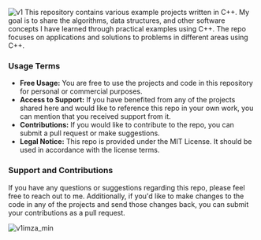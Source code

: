 ![v1](https://github.com/user-attachments/assets/ebe930b6-1324-40c3-aa9a-bd90d2bc6daa)
This repository contains various example projects written in C++. My goal is to share the algorithms, data structures, and other software concepts I have learned through practical examples using C++. The repo focuses on applications and solutions to problems in different areas using C++.

### Usage Terms
<ul>
  <li><strong>Free Usage:</strong> You are free to use the projects and code in this repository for personal or commercial purposes.</li>
  <li><strong>Access to Support:</strong> If you have benefited from any of the projects shared here and would like to reference this repo in your own work, you can mention that you received support from it.</li>
  <li><strong>Contributions:</strong> If you would like to contribute to the repo, you can submit a pull request or make suggestions.</li>
  <li><strong>Legal Notice:</strong> This repo is provided under the MIT License. It should be used in accordance with the license terms.</li>
</ul>

### Support and Contributions
<p>If you have any questions or suggestions regarding this repo, please feel free to reach out to me. Additionally, if you'd like to make changes to the code in any of the projects and send those changes back, you can submit your contributions as a pull request.</p>

![v1imza_min](https://github.com/user-attachments/assets/4b0d8c78-2c09-4532-832c-9c5ba9dd4fe0)
